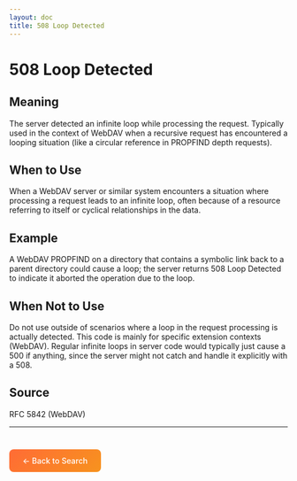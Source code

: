 ```yaml
---
layout: doc
title: 508 Loop Detected
---
```


# 508 Loop Detected

## Meaning

The server detected an infinite loop while processing the request. Typically used in the context of WebDAV when a recursive request has encountered a looping situation (like a circular reference in PROPFIND depth requests).

## When to Use

When a WebDAV server or similar system encounters a situation where processing a request leads to an infinite loop, often because of a resource referring to itself or cyclical relationships in the data.

## Example

A WebDAV PROPFIND on a directory that contains a symbolic link back to a parent directory could cause a loop; the server returns 508 Loop Detected to indicate it aborted the operation due to the loop.

## When Not to Use

Do not use outside of scenarios where a loop in the request processing is actually detected. This code is mainly for specific extension contexts (WebDAV). Regular infinite loops in server code would typically just cause a 500 if anything, since the server might not catch and handle it explicitly with a 508.

## Source

RFC 5842 (WebDAV)

---

<div style="margin-top: 40px;">
  <a href="/" style="display: inline-block; padding: 12px 24px; background: linear-gradient(135deg, #ff6b35, #f7931e); color: white; text-decoration: none; border-radius: 8px; font-weight: 500;">← Back to Search</a>
</div>
